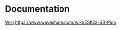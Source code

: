 # Documentation

[Wiki](https://www.waveshare.com/wiki/ESP32-S3-Pico) https://www.waveshare.com/wiki/ESP32-S3-Pico
